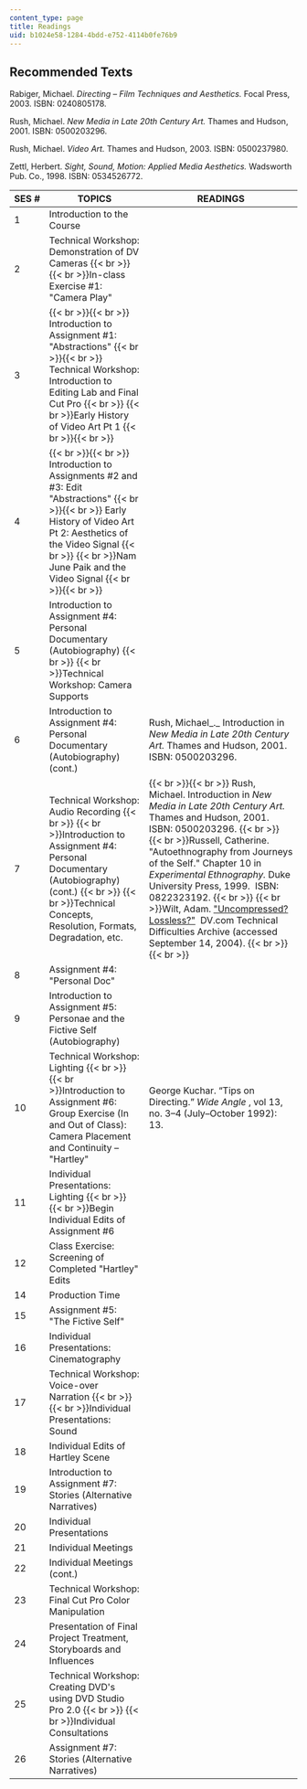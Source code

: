 ```yaml
---
content_type: page
title: Readings
uid: b1024e58-1284-4bdd-e752-4114b0fe76b9
---
```


Recommended Texts
-----------------

Rabiger, Michael. _Directing – Film Techniques and Aesthetics._ Focal Press, 2003. ISBN: 0240805178.

Rush, Michael. _New Media in Late 20th Century Art._ Thames and Hudson, 2001. ISBN: 0500203296.

Rush, Michael. _Video Art._ Thames and Hudson, 2003. ISBN: 0500237980.

Zettl, Herbert. _Sight, Sound, Motion: Applied Media Aesthetics._ Wadsworth Pub. Co., 1998. ISBN: 0534526772.

| SES # | TOPICS | READINGS |
| --- | --- | --- |
| 1 | Introduction to the Course | &nbsp; |
| 2 | Technical Workshop: Demonstration of DV Cameras  {{< br >}}  {{< br >}}In-class Exercise #1: "Camera Play" | &nbsp; |
| 3 |  {{< br >}}{{< br >}} Introduction to Assignment #1: "Abstractions" {{< br >}}{{< br >}} Technical Workshop: Introduction to Editing Lab and Final Cut Pro  {{< br >}}  {{< br >}}Early History of Video Art Pt 1 {{< br >}}{{< br >}}  | &nbsp; |
| 4 |  {{< br >}}{{< br >}} Introduction to Assignments #2 and #3: Edit "Abstractions" {{< br >}}{{< br >}} Early History of Video Art Pt 2: Aesthetics of the Video Signal  {{< br >}}  {{< br >}}Nam June Paik and the Video Signal {{< br >}}{{< br >}}  | &nbsp; |
| 5 | Introduction to Assignment #4: Personal Documentary (Autobiography)  {{< br >}}  {{< br >}}Technical Workshop: Camera Supports | &nbsp; |
| 6 | Introduction to Assignment #4: Personal Documentary (Autobiography) (cont.) | Rush, Michael_._ Introduction in _New Media in Late 20th Century Art._ Thames and Hudson, 2001. ISBN: 0500203296. |
| 7 | Technical Workshop: Audio Recording  {{< br >}}  {{< br >}}Introduction to Assignment #4: Personal Documentary (Autobiography) (cont.)  {{< br >}}  {{< br >}}Technical Concepts, Resolution, Formats, Degradation, etc. |  {{< br >}}{{< br >}} Rush, Michael. Introduction in _New Media in Late 20th Century Art._ Thames and Hudson, 2001. ISBN: 0500203296.  {{< br >}}  {{< br >}}Russell, Catherine. "Autoethnography from Journeys of the Self." Chapter 10 in _Experimental Ethnography._ Duke University Press, 1999.  ISBN: 0822323192.  {{< br >}}  {{< br >}}Wilt, Adam. ["Uncompressed? Lossless?"](https://www.highbeam.com/doc/1G1-96028892.html)  DV.com Technical Difficulties Archive (accessed September 14, 2004). {{< br >}}{{< br >}}  |
| 8 | Assignment #4: "Personal Doc" | &nbsp; |
| 9 | Introduction to Assignment #5: Personae and the Fictive Self (Autobiography) | &nbsp; |
| 10 | Technical Workshop: Lighting  {{< br >}}  {{< br >}}Introduction to Assignment #6: Group Exercise (In and Out of Class): Camera Placement and Continuity – "Hartley" | George Kuchar. “Tips on Directing.” _Wide Angle_ , vol 13, no. 3–4 (July–October 1992): 13. |
| 11 | Individual Presentations: Lighting  {{< br >}}  {{< br >}}Begin Individual Edits of Assignment #6 | &nbsp; |
| 12 | Class Exercise: Screening of Completed "Hartley" Edits | &nbsp; |
| 14 | Production Time | &nbsp; |
| 15 | Assignment #5: "The Fictive Self" | &nbsp; |
| 16 | Individual Presentations: Cinematography | &nbsp; |
| 17 | Technical Workshop: Voice-over Narration  {{< br >}}  {{< br >}}Individual Presentations: Sound | &nbsp; |
| 18 | Individual Edits of Hartley Scene | &nbsp; |
| 19 | Introduction to Assignment #7: Stories (Alternative Narratives) | &nbsp; |
| 20 | Individual Presentations | &nbsp; |
| 21 | Individual Meetings | &nbsp; |
| 22 | Individual Meetings (cont.) | &nbsp; |
| 23 | Technical Workshop: Final Cut Pro Color Manipulation | &nbsp; |
| 24 | Presentation of Final Project Treatment, Storyboards and Influences | &nbsp; |
| 25 | Technical Workshop: Creating DVD's using DVD Studio Pro 2.0  {{< br >}}  {{< br >}}Individual Consultations | &nbsp; |
| 26 | Assignment #7: Stories (Alternative Narratives) |